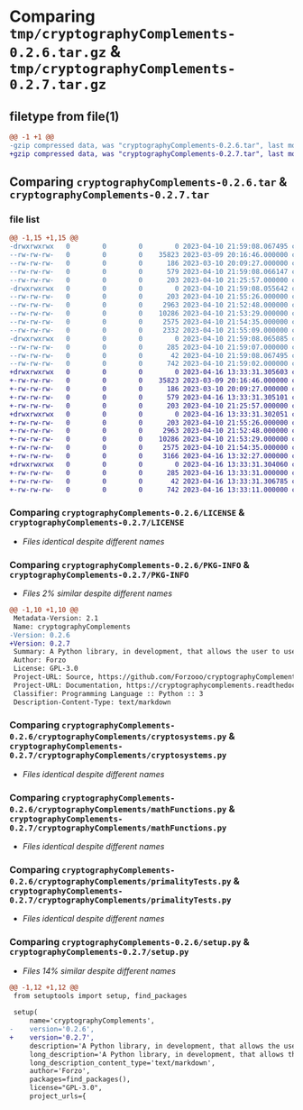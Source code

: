 # Comparing `tmp/cryptographyComplements-0.2.6.tar.gz` & `tmp/cryptographyComplements-0.2.7.tar.gz`

## filetype from file(1)

```diff
@@ -1 +1 @@
-gzip compressed data, was "cryptographyComplements-0.2.6.tar", last modified: Mon Apr 10 21:59:08 2023, max compression
+gzip compressed data, was "cryptographyComplements-0.2.7.tar", last modified: Sun Apr 16 13:33:31 2023, max compression
```

## Comparing `cryptographyComplements-0.2.6.tar` & `cryptographyComplements-0.2.7.tar`

### file list

```diff
@@ -1,15 +1,15 @@
-drwxrwxrwx   0        0        0        0 2023-04-10 21:59:08.067495 cryptographyComplements-0.2.6/
--rw-rw-rw-   0        0        0    35823 2023-03-09 20:16:46.000000 cryptographyComplements-0.2.6/LICENSE
--rw-rw-rw-   0        0        0      186 2023-03-10 20:09:27.000000 cryptographyComplements-0.2.6/MANIFEST.in
--rw-rw-rw-   0        0        0      579 2023-04-10 21:59:08.066147 cryptographyComplements-0.2.6/PKG-INFO
--rw-rw-rw-   0        0        0      203 2023-04-10 21:25:57.000000 cryptographyComplements-0.2.6/__init__.py
-drwxrwxrwx   0        0        0        0 2023-04-10 21:59:08.055642 cryptographyComplements-0.2.6/cryptographyComplements/
--rw-rw-rw-   0        0        0      203 2023-04-10 21:55:26.000000 cryptographyComplements-0.2.6/cryptographyComplements/__init__.py
--rw-rw-rw-   0        0        0     2963 2023-04-10 21:52:48.000000 cryptographyComplements-0.2.6/cryptographyComplements/cryptosystems.py
--rw-rw-rw-   0        0        0    10286 2023-04-10 21:53:29.000000 cryptographyComplements-0.2.6/cryptographyComplements/mathFunctions.py
--rw-rw-rw-   0        0        0     2575 2023-04-10 21:54:35.000000 cryptographyComplements-0.2.6/cryptographyComplements/primalityTests.py
--rw-rw-rw-   0        0        0     2332 2023-04-10 21:55:09.000000 cryptographyComplements-0.2.6/cryptographyComplements/tools.py
-drwxrwxrwx   0        0        0        0 2023-04-10 21:59:08.065085 cryptographyComplements-0.2.6/cryptographyComplements.egg-info/
--rw-rw-rw-   0        0        0      285 2023-04-10 21:59:07.000000 cryptographyComplements-0.2.6/cryptographyComplements.egg-info/SOURCES.txt
--rw-rw-rw-   0        0        0       42 2023-04-10 21:59:08.067495 cryptographyComplements-0.2.6/setup.cfg
--rw-rw-rw-   0        0        0      742 2023-04-10 21:59:02.000000 cryptographyComplements-0.2.6/setup.py
+drwxrwxrwx   0        0        0        0 2023-04-16 13:33:31.305603 cryptographyComplements-0.2.7/
+-rw-rw-rw-   0        0        0    35823 2023-03-09 20:16:46.000000 cryptographyComplements-0.2.7/LICENSE
+-rw-rw-rw-   0        0        0      186 2023-03-10 20:09:27.000000 cryptographyComplements-0.2.7/MANIFEST.in
+-rw-rw-rw-   0        0        0      579 2023-04-16 13:33:31.305101 cryptographyComplements-0.2.7/PKG-INFO
+-rw-rw-rw-   0        0        0      203 2023-04-10 21:25:57.000000 cryptographyComplements-0.2.7/__init__.py
+drwxrwxrwx   0        0        0        0 2023-04-16 13:33:31.302051 cryptographyComplements-0.2.7/cryptographyComplements/
+-rw-rw-rw-   0        0        0      203 2023-04-10 21:55:26.000000 cryptographyComplements-0.2.7/cryptographyComplements/__init__.py
+-rw-rw-rw-   0        0        0     2963 2023-04-10 21:52:48.000000 cryptographyComplements-0.2.7/cryptographyComplements/cryptosystems.py
+-rw-rw-rw-   0        0        0    10286 2023-04-10 21:53:29.000000 cryptographyComplements-0.2.7/cryptographyComplements/mathFunctions.py
+-rw-rw-rw-   0        0        0     2575 2023-04-10 21:54:35.000000 cryptographyComplements-0.2.7/cryptographyComplements/primalityTests.py
+-rw-rw-rw-   0        0        0     3166 2023-04-16 13:32:27.000000 cryptographyComplements-0.2.7/cryptographyComplements/tools.py
+drwxrwxrwx   0        0        0        0 2023-04-16 13:33:31.304060 cryptographyComplements-0.2.7/cryptographyComplements.egg-info/
+-rw-rw-rw-   0        0        0      285 2023-04-16 13:33:31.000000 cryptographyComplements-0.2.7/cryptographyComplements.egg-info/SOURCES.txt
+-rw-rw-rw-   0        0        0       42 2023-04-16 13:33:31.306785 cryptographyComplements-0.2.7/setup.cfg
+-rw-rw-rw-   0        0        0      742 2023-04-16 13:33:11.000000 cryptographyComplements-0.2.7/setup.py
```

### Comparing `cryptographyComplements-0.2.6/LICENSE` & `cryptographyComplements-0.2.7/LICENSE`

 * *Files identical despite different names*

### Comparing `cryptographyComplements-0.2.6/PKG-INFO` & `cryptographyComplements-0.2.7/PKG-INFO`

 * *Files 2% similar despite different names*

```diff
@@ -1,10 +1,10 @@
 Metadata-Version: 2.1
 Name: cryptographyComplements
-Version: 0.2.6
+Version: 0.2.7
 Summary: A Python library, in development, that allows the user to use cryptography, and related, functions.
 Author: Forzo
 License: GPL-3.0
 Project-URL: Source, https://github.com/Forzooo/cryptographyComplements
 Project-URL: Documentation, https://cryptographycomplements.readthedocs.io/
 Classifier: Programming Language :: Python :: 3
 Description-Content-Type: text/markdown
```

### Comparing `cryptographyComplements-0.2.6/cryptographyComplements/cryptosystems.py` & `cryptographyComplements-0.2.7/cryptographyComplements/cryptosystems.py`

 * *Files identical despite different names*

### Comparing `cryptographyComplements-0.2.6/cryptographyComplements/mathFunctions.py` & `cryptographyComplements-0.2.7/cryptographyComplements/mathFunctions.py`

 * *Files identical despite different names*

### Comparing `cryptographyComplements-0.2.6/cryptographyComplements/primalityTests.py` & `cryptographyComplements-0.2.7/cryptographyComplements/primalityTests.py`

 * *Files identical despite different names*

### Comparing `cryptographyComplements-0.2.6/setup.py` & `cryptographyComplements-0.2.7/setup.py`

 * *Files 14% similar despite different names*

```diff
@@ -1,12 +1,12 @@
 from setuptools import setup, find_packages
 
 setup(
     name='cryptographyComplements',
-    version='0.2.6',
+    version='0.2.7',
     description='A Python library, in development, that allows the user to use cryptography, and related, functions.',
     long_description='A Python library, in development, that allows the user to use cryptography, and related, functions.',
     long_description_content_type='text/markdown',
     author='Forzo',
     packages=find_packages(),
     license="GPL-3.0",
     project_urls={
```

